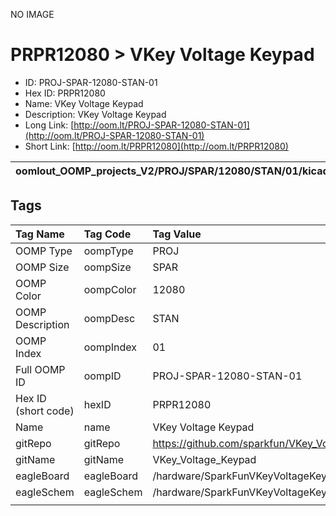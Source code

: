


  
NO IMAGE  
# PRPR12080 > VKey Voltage Keypad

- ID: PROJ-SPAR-12080-STAN-01
- Hex ID: PRPR12080
- Name: VKey Voltage Keypad
- Description: VKey Voltage Keypad
- Long Link: [http://oom.lt/PROJ-SPAR-12080-STAN-01](http://oom.lt/PROJ-SPAR-12080-STAN-01)
- Short Link: [http://oom.lt/PRPR12080](http://oom.lt/PRPR12080)
  

|oomlout_OOMP_projects_V2/PROJ/SPAR/12080/STAN/01/kicadPcb3dFront.png|oomlout_OOMP_projects_V2/PROJ/SPAR/12080/STAN/01/kicadPcb3dBack.png|oomlout_OOMP_projects_V2/PROJ/SPAR/12080/STAN/01/kicadPcb3d.png||
| :---: | :---: | :---: | :---: |

## Tags
  

|Tag Name|Tag Code|Tag Value|
| :--- | :--- | :--- |
|OOMP Type|oompType|PROJ|
|OOMP Size|oompSize|SPAR|
|OOMP Color|oompColor|12080|
|OOMP Description|oompDesc|STAN|
|OOMP Index|oompIndex|01|
|Full OOMP ID|oompID|PROJ-SPAR-12080-STAN-01|
|Hex ID (short code)|hexID|PRPR12080|
|Name|name|VKey Voltage Keypad|
|gitRepo|gitRepo|https://github.com/sparkfun/VKey_Voltage_Keypad|
|gitName|gitName|VKey_Voltage_Keypad|
|eagleBoard|eagleBoard|/hardware/SparkFunVKeyVoltageKeypad.brd|
|eagleSchem|eagleSchem|/hardware/SparkFunVKeyVoltageKeypad.sch|
||||
